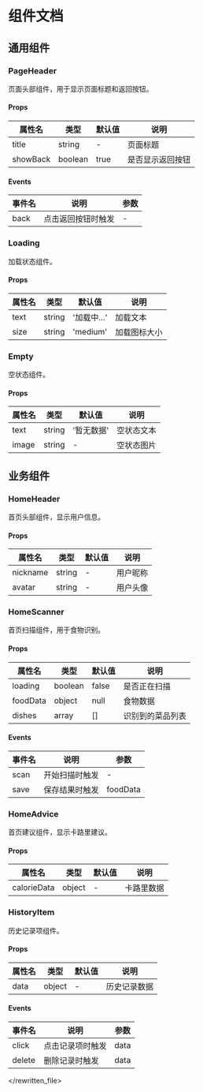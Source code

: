 # 组件文档

## 通用组件

### PageHeader

页面头部组件，用于显示页面标题和返回按钮。

#### Props

| 属性名 | 类型 | 默认值 | 说明 |
|--------|------|--------|------|
| title | string | - | 页面标题 |
| showBack | boolean | true | 是否显示返回按钮 |

#### Events

| 事件名 | 说明 | 参数 |
|--------|------|------|
| back | 点击返回按钮时触发 | - |

### Loading

加载状态组件。

#### Props

| 属性名 | 类型 | 默认值 | 说明 |
|--------|------|--------|------|
| text | string | '加载中...' | 加载文本 |
| size | string | 'medium' | 加载图标大小 |

### Empty

空状态组件。

#### Props

| 属性名 | 类型 | 默认值 | 说明 |
|--------|------|--------|------|
| text | string | '暂无数据' | 空状态文本 |
| image | string | - | 空状态图片 |

## 业务组件

### HomeHeader

首页头部组件，显示用户信息。

#### Props

| 属性名 | 类型 | 默认值 | 说明 |
|--------|------|--------|------|
| nickname | string | - | 用户昵称 |
| avatar | string | - | 用户头像 |

### HomeScanner

首页扫描组件，用于食物识别。

#### Props

| 属性名 | 类型 | 默认值 | 说明 |
|--------|------|--------|------|
| loading | boolean | false | 是否正在扫描 |
| foodData | object | null | 食物数据 |
| dishes | array | [] | 识别到的菜品列表 |

#### Events

| 事件名 | 说明 | 参数 |
|--------|------|------|
| scan | 开始扫描时触发 | - |
| save | 保存结果时触发 | foodData |

### HomeAdvice

首页建议组件，显示卡路里建议。

#### Props

| 属性名 | 类型 | 默认值 | 说明 |
|--------|------|--------|------|
| calorieData | object | - | 卡路里数据 |

### HistoryItem

历史记录项组件。

#### Props

| 属性名 | 类型 | 默认值 | 说明 |
|--------|------|--------|------|
| data | object | - | 历史记录数据 |

#### Events

| 事件名 | 说明 | 参数 |
|--------|------|------|
| click | 点击记录项时触发 | data |
| delete | 删除记录时触发 | data |
</rewritten_file> 